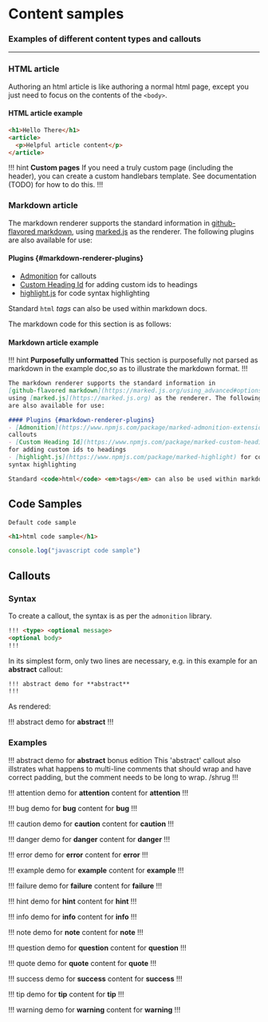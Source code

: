 # Content samples

### Examples of different content types and callouts
---

### HTML article

Authoring an html article is like authoring a normal html page, except you just
need to focus on the contents of the `<body>`.

#### HTML article example

```html
<h1>Hello There</h1>
<article>
  <p>Helpful article content</p>
</article>
```

!!! hint **Custom pages**
If you need a truly custom page (including the header), you can create
a custom handlebars template. See documentation (TODO) for how to do this.
!!!

### Markdown article

The markdown renderer supports the standard information in
[github-flavored markdown](https://marked.js.org/using_advanced#options),
using [marked.js](https://marked.js.org) as the renderer. The following plugins
are also available for use:

#### Plugins {#markdown-renderer-plugins}

- [Admonition](https://www.npmjs.com/package/marked-admonition-extension) for
callouts
- [Custom Heading Id](https://www.npmjs.com/package/marked-custom-heading-id)
for adding custom ids to headings
- [highlight.js](https://www.npmjs.com/package/marked-highlight) for code
syntax highlighting

Standard <code>html</code> <em>tags</em> can also be used within markdown docs.

The markdown code for this section is as follows:

#### Markdown article example

!!! hint **Purposefully unformatted**
This section is purposefully not parsed as markdown in the example doc,so as to
illustrate the markdown format.
!!!

```markdown
The markdown renderer supports the standard information in
[github-flavored markdown](https://marked.js.org/using_advanced#options),
using [marked.js](https://marked.js.org) as the renderer. The following plugins
are also available for use:

#### Plugins {#markdown-renderer-plugins}
- [Admonition](https://www.npmjs.com/package/marked-admonition-extension) for
callouts
- [Custom Heading Id](https://www.npmjs.com/package/marked-custom-heading-id)
for adding custom ids to headings
- [highlight.js](https://www.npmjs.com/package/marked-highlight) for code
syntax highlighting

Standard <code>html</code> <em>tags</em> can also be used within markdown docs.
```

## Code Samples

```
Default code sample
```

```html
<h1>html code sample</h1>
```

```javascript
console.log("javascript code sample")
```


## Callouts

### Syntax

To create a callout, the syntax is as per the `admonition` library.

```markdown
!!! <type> <optional message>
<optional body>
!!!
```

In its simplest form, only two lines are necessary, e.g. 
in this example for an **abstract** callout:

```markdown
!!! abstract demo for **abstract**
!!!
```

As rendered:

!!! abstract demo for **abstract** 
!!!

### Examples

!!! abstract demo for **abstract** bonus edition
This 'abstract' callout also illstrates what happens to multi-line comments
 that should wrap and have correct padding, but the comment needs to be
 long to wrap. /shrug
!!!

!!! attention demo for **attention**
content for **attention**
!!!

!!! bug demo for **bug**
content for **bug**
!!!

!!! caution demo for **caution**
content for **caution**
!!!

!!! danger demo for **danger**
content for **danger**
!!!

!!! error demo for **error**
content for **error**
!!!

!!! example demo for **example**
content for **example**
!!!

!!! failure demo for **failure**
content for **failure**
!!!

!!! hint demo for **hint**
content for **hint**
!!!

!!! info demo for **info**
content for **info**
!!!

!!! note demo for **note**
content for **note**
!!!

!!! question demo for **question**
content for **question**
!!!

!!! quote demo for **quote**
content for **quote**
!!!

!!! success demo for **success**
content for **success**
!!!

!!! tip demo for **tip**
content for **tip**
!!!

!!! warning demo for **warning**
content for **warning**
!!!
